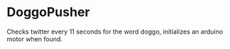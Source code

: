 # DoggoPusher
Checks twitter every 11 seconds for the word doggo, initializes an arduino motor when found.
